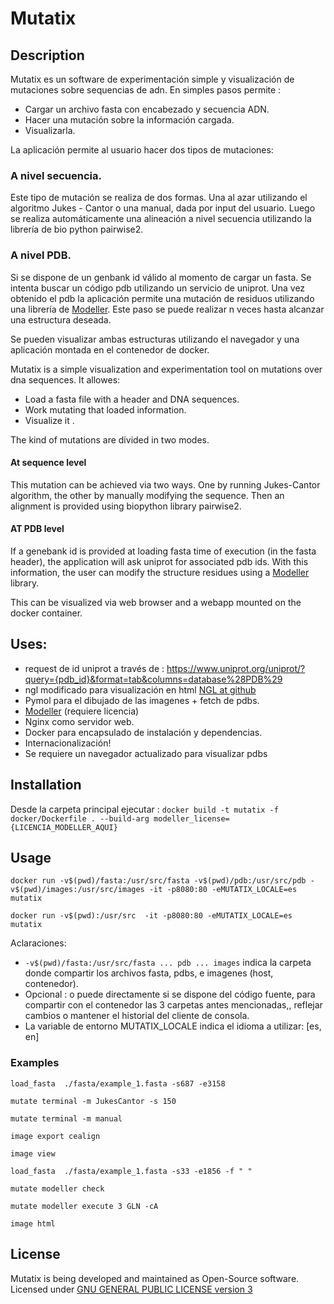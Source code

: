 Mutatix
===============

## Description 

Mutatix es un software de experimentación simple y visualización de mutaciones sobre sequencias de adn. En simples pasos permite :

* Cargar un archivo fasta con encabezado y secuencia ADN.
* Hacer una mutación sobre la información cargada.
* Visualizarla.

La aplicación permite al usuario hacer dos tipos de mutaciones:

### A nivel secuencia.

Este tipo de mutación se realiza de dos formas. Una al azar utilizando el algoritmo Jukes - Cantor o una manual, dada por input del usuario. Luego se realiza automáticamente una alineación a nivel secuencia utilizando la librería de bio python pairwise2.

### A nivel PDB.

Si se dispone de un genbank id válido al momento de cargar un fasta. Se intenta buscar un código pdb utilizando un servicio de uniprot. Una vez obtenido el pdb la aplicación permite una mutación de residuos utilizando una librería de [Modeller](https://salilab.org/modeller/wiki/Mutate%20model). Este paso se puede realizar n veces hasta alcanzar una estructura deseada. 

Se pueden visualizar ambas estructuras utilizando el navegador y una aplicación montada en el contenedor de docker.

Mutatix is a simple visualization and experimentation tool on mutations over dna sequences. It allowes:

* Load a fasta file with a header and DNA sequences.
* Work mutating that loaded information.
* Visualize it .

The kind of mutations are divided in two modes.

#### At sequence level

This mutation can be achieved via two ways. One by running Jukes-Cantor algorithm, the other by manually modifying the sequence. Then an alignment is provided using biopython library pairwise2.

#### AT PDB level

If a genebank id is provided at loading fasta time of execution (in the fasta header), the application will ask uniprot for associated pdb ids. With this information, the user can modify the structure residues using a [Modeller](https://salilab.org/modeller/wiki/Mutate%20model) library. 

This can be visualized via web browser and a webapp mounted on the docker container.

## Uses:

* request de id uniprot a través de : https://www.uniprot.org/uniprot/?query={pdb_id}&format=tab&columns=database%28PDB%29
* ngl modificado para visualización en html [NGL at github](https://github.com/arose/ngl)
* Pymol para el dibujado de las imagenes + fetch de pdbs.
* [Modeller](https://salilab.org/modeller/) (requiere licencia)
* Nginx como servidor web.
* Docker para encapsulado de instalación y dependencias.
* Internacionalización!
* Se requiere un navegador actualizado para visualizar pdbs
 
## Installation

Desde la carpeta principal ejecutar : `docker build -t mutatix -f docker/Dockerfile . --build-arg modeller_license={LICENCIA_MODELLER_AQUI}`

## Usage

`docker run -v$(pwd)/fasta:/usr/src/fasta -v$(pwd)/pdb:/usr/src/pdb -v$(pwd)/images:/usr/src/images -it -p8080:80 -eMUTATIX_LOCALE=es mutatix`

`docker run -v$(pwd):/usr/src  -it -p8080:80 -eMUTATIX_LOCALE=es mutatix`

Aclaraciones: 

* `-v$(pwd)/fasta:/usr/src/fasta ... pdb ... images` indica la carpeta donde compartir los archivos fasta, pdbs, e imagenes (host, contenedor).
* Opcional : o puede directamente si se dispone del código fuente, para compartir con el contenedor las 3 carpetas antes mencionadas,, reflejar cambios o mantener el historial del cliente de consola.
* La variable de entorno MUTATIX_LOCALE indica el idioma a utilizar: [es, en]

### Examples
```
load_fasta  ./fasta/example_1.fasta -s687 -e3158

mutate terminal -m JukesCantor -s 150

mutate terminal -m manual

image export cealign

image view
```


```
load_fasta  ./fasta/example_1.fasta -s33 -e1856 -f " "

mutate modeller check 

mutate modeller execute 3 GLN -cA

image html
```


## License
Mutatix is being developed and maintained as Open-Source software. Licensed under [GNU GENERAL PUBLIC LICENSE version 3](https://www.gnu.org/licenses/gpl-3.0.html)
